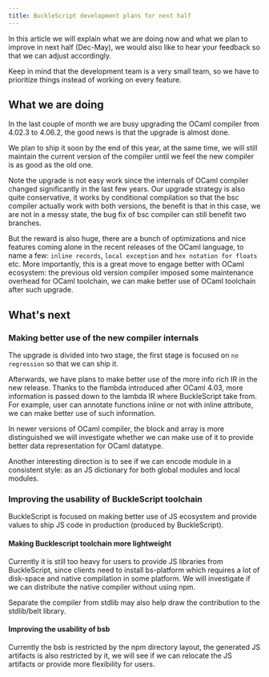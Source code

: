 ```yaml
---
title: BuckleScript development plans for next half
---
```


In this article we will explain what we are doing now and what we plan to improve in next half (Dec-May), we would also like to hear your feedback so that we can adjust accordingly.

Keep in mind that the development team is a very small team, so we have to prioritize things instead of working on every feature.

## What we are doing

In the last couple of month we are busy upgrading the OCaml compiler from 4.02.3 to 4.06.2, the good news is that the upgrade is almost done.

We plan to ship it soon by the end of this year, at the same time, we will still maintain the current version of the compiler until we feel the new compiler is as good as the old one.

Note the upgrade is not easy work since the internals of OCaml compiler changed significantly in the last few years. Our upgrade strategy is also quite conservative, it works by conditional compilation so that the bsc compiler actually work with both versions, the benefit is that in this case, we are not in a messy state, the bug fix of bsc compiler can still benefit two branches.

But the reward is also huge, there are a bunch of optimizations and nice features coming alone in the recent releases of the OCaml language, to name a few: `inline records`, `local exception` and `hex notation for floats` etc. More importantly, this is a great move to engage better with OCaml ecosystem: the previous old version compiler imposed some maintenance overhead for OCaml toolchain, we can make better use of OCaml toolchain after such upgrade.

## What's next

### Making better use of the new compiler internals

The upgrade is divided into two stage, the first stage is focused on `no regression` so that we can ship it. 

Afterwards, we have plans to make better use of the more info rich IR in the new release. Thanks to the flambda introduced after OCaml 4.03, more information is passed down to the lambda IR where BuckleScript take from. For example, user can annotate functions inline or not with inline attribute, we can make better use of such information.

In newer versions of OCaml compiler, the block and array is more distinguished we will investigate whether we can make use of it to provide better data representation for OCaml datatype.

Another interesting direction is to see if we can encode module in a consistent style: as an JS dictionary for both global modules and local modules.
 

### Improving the usability of BuckleScript toolchain

BuckleScript is focused on making better use of JS ecosystem and provide values to ship JS code in production (produced by BuckleScript). 
 

#### Making Bucklescript toolchain more lightweight

Currently it is still too heavy for users to provide JS libraries from BuckleScript, since clients need to install bs-platform which requires a lot of disk-space and native compilation in some platform. We will investigate if we can distribute the native compiler without using npm.

Separate the compiler from stdlib may also help draw the contribution to the stdlib/belt library.

#### Improving the usability of bsb

Currently the bsb is restricted by the npm directory layout, the generated JS artifacts is also restricted by it, we will see if we can relocate the JS artifacts or provide more flexibility for users.

 